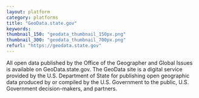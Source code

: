 ```yaml
---
layout: platform
category: platforms
title: "GeoData.state.gov"
keywords:
thumbnail_150: "geodata_thumbnail_150px.png"
thumbnail_300: "geodata_thumbnail_700px.png"
refurl: "https://geodata.state.gov"
---
```

All open data published by the Office of the Geographer and Global Issues is available on GeoData.state.gov. The GeoData site is a digital service provided by the U.S. Department of State for publishing open geographic data produced by or compiled by the U.S. Government to the public, U.S. Government decision-makers, and partners.
